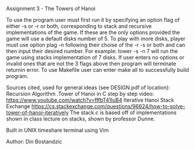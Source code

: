 Assignment 3 - The Towers of Hanoi

To use the program user must first run it by specifying an option flag of either -s or -r or both, corresponding to stack and recursive implementations of the game. If these are the only options provided the game will use a default disks number of 5. To play with more disks, player must use option plag -n following their choise of the -r -s or both and can then input their desired number. For example: tower -s -n 7 will run the game using stacks implementation of 7 disks. If user enters no options or invalid ones that are not the 3 flags above then program will terminate returnin error. To use Makefile user can enter make all to successfully build program.

Sources cited, used for general ideas (see DESIGN.pdf of location): Recursion Algorithm .Tower of Hanoi in C step by step video: https://www.youtube.com/watch?v=fffbT41IuB4
Iterative Hanoi Stack Exchange
https://cs.stackexchange.com/questions/96624/how-to-solve-tower-of-hanoi-iteratively
The stack.c is based off of implementations shown in class lecture on stacks, shown by professor Dunne.

Built in UNIX timeshare terminal using Vim

Author: Din Bostandzic
